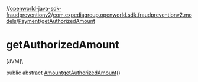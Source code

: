 //[openworld-java-sdk-fraudpreventionv2](../../../index.md)/[com.expediagroup.openworld.sdk.fraudpreventionv2.models](../index.md)/[Payment](index.md)/[getAuthorizedAmount](get-authorized-amount.md)

# getAuthorizedAmount

[JVM]\

public abstract [Amount](../-amount/index.md)[getAuthorizedAmount](get-authorized-amount.md)()
